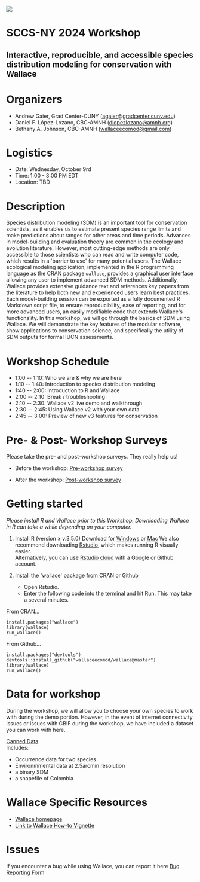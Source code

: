 ![](logo.png)

# SCCS-NY 2024 Workshop 

## Interactive, reproducible, and accessible species distribution modeling for conservation with Wallace

# Organizers

-   Andrew Gaier, Grad Center-CUNY (agaier@gradcenter.cuny.edu)
-   Daniel F. López-Lozano, CBC-AMNH (dlopezlozano@amnh.org)
-   Bethany A. Johnson, CBC-AMNH (wallaceecomod@gmail.com)

# Logistics

-   Date: Wednesday, October 9rd
-   Time: 1:00 - 3:00 PM EDT
-   Location: TBD

# Description

Species distribution modeling (SDM) is an important tool for conservation scientists, as it enables us to estimate present species range limits and make predictions about ranges for other areas and time periods. Advances in model-building and evaluation theory are common in the ecology and evolution literature. However, most cutting-edge methods are only accessible to those scientists who can read and write computer code, which results in a 'barrier to use' for many potential users. The Wallace ecological modeling application, implemented in the R programming language as the CRAN package `wallace`, provides a graphical user interface allowing any user to implement advanced SDM methods. Additionally, Wallace provides extensive guidance text and references key papers from the literature to help both new and experienced users learn best practices. Each model-building session can be exported as a fully documented R Markdown script file, to ensure reproducibility, ease of reporting, and for more advanced users, an easily modifiable code that extends Wallace's functionality. In this workshop, we will go through the basics of SDM using Wallace. We will demonstrate the key features of the modular software, show applications to conservation science, and specifically the utility of SDM outputs for formal IUCN assessments.

# Workshop Schedule

-   1:00 -- 1:10: Who we are & why we are here
-   1:10 -- 1:40: Introduction to species distribution modeling
-   1:40 -- 2:00: Introduction to R and Wallace
-   2:00 -- 2:10: Break / troubleshooting
-   2:10 -- 2:30: Wallace v2 live demo and walkthrough
-   2:30 -- 2:45: Using Wallace v2 with your own data
-   2:45 -- 3:00: Preview of new v3 features for conservation

# Pre- & Post- Workshop Surveys

Please take the pre- and post-workshop surveys. They really help us!

-   Before the workshop: <a href="https://forms.gle/EzWNJmJp1oGM9W3y8" target="_blank">Pre-workshop survey</a>

-   After the workshop: <a href="https://forms.gle/2J8bXkQrBNw3x6ds8" target="_blank">Post-workshop survey</a>

# Getting started

*Please install R and Wallace prior to this Workshop. Downloading Wallace in R can take a while depending on your computer.*

1.  Install R (version ≥ v.3.5.0) Download for <a href="https://cran.r-project.org/bin/windows/base/" target="_blank">Windows</a> or <a href="https://cran.r-project.org/bin/macosx/" target="_blank">Mac</a> We also recommend downloading <a href="https://www.rstudio.com/products/rstudio/download/#download" target="_blank">Rstudio</a>, which makes running R visually easier.\
    Alternatively, you can use <a href="https://rstudio.cloud/" target="_blank">Rstudio cloud</a> with a Google or Github account.

2.  Install the 'wallace' package from CRAN or Github

    -   Open Rstudio.
    -   Enter the following code into the terminal and hit Run.
This may take a several minutes.


From CRAN...
```
install.packages("wallace")  
library(wallace)  
run_wallace()  
```

From Github...
```
install.packages("devtools")  
devtools::install_github("wallaceecomod/wallace@master")  
library(wallace)  
run_wallace()  
```

# Data for workshop
During the workshop, we will allow you to choose your own species to work with during the demo portion. However, in the event of internet connectivity issues or issues with GBIF during the workshop, we have included a dataset you can work with here.

<a href="https://drive.google.com/drive/folders/1oqBpCfFLlUUAMtg_63JUX5jpfGgdnw20?usp=sharing" target="_blank">Canned Data</a>  
Includes:  
- Occurrence data for two species  
- Environmmental data at 2.5arcmin resolution  
- a binary SDM  
- a shapefile of Colombia  

# Wallace Specific Resources

-   <a href="https://wallaceecomod.github.io/" target="_blank">Wallace homepage</a>
-   <a href="https://wallaceecomod.github.io/wallace/articles/tutorial-v2.html" target="_blank">Link to Wallace How-to Vignette</a>

# Issues

If you encounter a bug while using Wallace, you can report it here <a href="https://forms.gle/QWbPup6FxNZTqzjY6" target="_blank">Bug Reporting Form</a>


